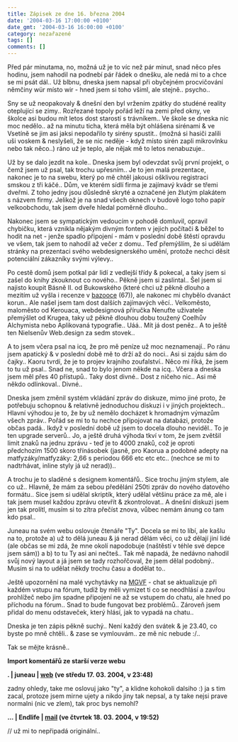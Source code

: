 ```yaml
---
title: Zápisek ze dne 16. března 2004
date: '2004-03-16 17:00:00 +0100'
date_gmt: '2004-03-16 16:00:00 +0100'
category: nezařazené
tags: []
comments: []
---
```

<p>Před pár minutama, no, možná už je to víc než pár minut, snad něco přes hodinu,  jsem nahodil na podnebí pár řádek o dnešku, ale nedá mi to a chce se mi psát dál..  Už blbnu, dneska jsem napsal při obyčejném procvičování němčiny wür místo wir - hned  jsem si toho všiml, ale stejně.. psycho..</p>
<p>Sny se už neopakovaly &amp; dnešní den byl vržením zpátky do studéné reality  oteplující se zimy.. Rozřezané topoly pořád leží na zemi před okny, ve školce asi budou  mít letos dost starostí s trávníkem.. Ve škole se dneska nic moc nedělo.. až na minutu  ticha, která měla být ohlášena sirénami &amp; ve Vsetíně se jim asi jaksi nepodařilo  ty sirény spustit.. (možná si hasiči zalili uši voskem &amp; neslyšeli, že se nic neděje -  když místo sirén zapli mikrovlnku nebo tak něco..) ráno už je teplo, ale nějak mě  to letos nenabuzuje..</p>
<p>Už by se dalo jezdit na kole.. Dneska jsem byl odevzdat svůj první projekt, o čemž  jsem už psal, tak trochu upřesním.. Je to jen malá prezentace, nakonec je to na swebu,  který po mě chtěl jakousi ošklivou registraci smskou z tři káčé.. Dům, ve kterém sídlí  firma je zajímavý kvádr se třemi dveřmi. Z toho jedny jsou důsledně skryté a označené  jen žlutým plakátem s názvem firmy. Jelikož je na snad všech oknech v budově logo  toho papír velkoobchodu, tak jsem dveře hledal poměrně dlouho..</p>
<p>Nakonec jsem se sympatickým vedoucím v pohodě domluvil, opravil chybičku, která  vznikla nějakým divným fontem v jejich počítači &amp; běžel to hodit na net - jenže  spadlo připojení - mám v poslední době štěstí opravdu ve všem, tak jsem to nahodil  až večer z domu.. Teď přemýšlím, že si udělám stránky na prezentaci svého webdesignerského  umění, protože nechci děsit potenciální zákazníky svými výlevy..</p>
<p>Po cestě domů jsem potkal pár lidí z vedlejší třídy &amp; pokecal, a taky jsem si  zašel do knihy zkouknout co nového.. Pěkně jsem si zaslintal.. Šel jsem si najisto  koupit Básně II. od Bukowského (které chci už pěkně dlouho a mezitím už vyšla i  recenze v <a href="http://bazooka.wz.cz">bazooce</a> (67)), ale nakonec mi chybělo  dvanáct korun.. Ale našel jsem tam dost dalších zajímavých věcí.. Velkoměsto, maloměsto  od Kerouaca, webdesignová příručka Nenuťte uživatele přemýšlet od Krugea,  taky už pěkně dlouhou dobu toužený  Coelhův Alchymista nebo Aplikovaná typografie.. Uáá.. Mít já dost peněz.. A to ještě  ten Nielsenův Web.design za sedm stovek..</p>
<p>A to jsem včera psal na icq, že pro mě peníze už moc neznamenají.. Po ránu jsem  apatický &amp; v poslední době mě to drží až do noci.. Asi si zajdu sám do čajky..  Kaoru tvrdí, že je to projev krajního zoufalství.. Něco mi říká, že jsem to tu už psal..  Snad ne, snad to bylo jenom někde na icq.. Včera a dneska jsem měl přes 40 přístupů..  Taky dost divné.. Dost z ničeho nic.. Asi mě někdo odlinkoval.. Divné..</p>
<p>Dneska jsem změnil systém vkládání zpráv do diskuze, mimo jiné proto, že potřebuju  schopnou &amp; relativně jednoduchou diskuzi i v jiných projektech.. Hlavní výhodou  je to, že by už nemělo docházet k hromadným výmazům všech zpráv.. Pořád se mi to tu  nechce připojovat na databázi, protože občas padá.. Ikdyž v poslední době už jsem to  docela dlouho neviděl.. To je ten upgrade serverů.. Jo, a ještě druhá výhoda tkví  v tom, že jsem zvětšil limit znaků na jednu zprávu - teď je to 4000 znaků, což je oproti  předchozím 1500 skoro třínásobek (jasně, pro Kaorua a podobné adepty na  matfyzáky/matfyzáky: 2,66 s periodou 666 etc etc etc.. (nechce se mi to nadtrhávat,  inline styly já už nerad))..</p>
<p>A trochu je to sladěné s designem  komentářů.. Sice trochu jiným stylem, ale co už.. Hlavně, že mám za sebou předělání  250ti zpráv do nového datového formátu.. Sice jsem si udělal skriptík, který udělal  většinu práce za mě, ale i tak jsem musel každou zprávu otevřít &amp; zkontrolovat..  A dnešní diskuzi jsem jen tak prolítl, musím si to zítra přečíst znova, vůbec nemám  ánung co tam kdo psal..</p>
<p>Juneau na svém webu oslovuje čtenáře &quot;Ty&quot;. Docela se mi to líbí,  ale kašlu na to, protože a) už to dělá juneau &amp; já nerad dělám věci, co už dělají  jiní lidé (ale občas se mi zdá, že mne okolí napodobuje (naštěstí v téhle své depce  jsem sám)) a b) to tu Ty asi ani nečteš.. Tak mě napadá, že nedávno nahodil svůj nový  layout a já jsem se tady rozhořčoval, že jsem dělal podobný.. Musím si na to udělat  někdy trochu času a dodělat to..</p>
<p>Ještě upozornění na malé vychytávky na <a href="http://mgvforum.wz.cz">MGVF</a> -  chat se aktualizuje při každém vstupu na fórum, tudíž by měli vymizet ti co se neodhlásí  a zavřou prohlížeč nebo jim spadne připojení ne až se vstupem do chatu, ale hned  po příchodu na fórum.. Snad to bude fungovat bez problémů.. Zároveň jsem přidal  do menu odstaveček, který hlásí, jak to vypadá na chatu..</p>
<p>Dneska je ten zápis pěkně suchý.. Není každý den svátek &amp; je 23.40, co byste po  mně chtěli.. &amp; zase se vymlouvám.. ze mě nic nebude :/..</p>
<p>Tak se mějte krásně..</p>
<div class="import-komentaru">
<p><strong>Import komentářů ze starší verze webu</strong></p>
<div class="comment">
<p style="font-weight:bold"><span class="compredmet">.</span> | <span class="comname">juneau</span> |  <a href="http://juneau.wz.cz">web</a> (ve&nbsp;středu&nbsp;17.&nbsp;03.&nbsp;2004,&nbsp;v&nbsp;23:48)</p>
<p>zadny ohledy, take me oslovuj jako &quot;ty&quot;, a klidne kohokoli dalsiho :) ja s tim zacal, protoze jsem mirne ujety a nikdo jiny tak nepsal, a ty take nejsi prave normalni (nic ve zlem), tak proc bys nemohl? </p>
</div>
<div class="comment">
<p style="font-weight:bold"><span class="compredmet">...</span> | <span class="comname">Endlife</span> |  <a href="mailto:jan.martinek@post.cz">mail</a> (ve&nbsp;čtvrtek&nbsp;18.&nbsp;03.&nbsp;2004,&nbsp;v&nbsp;19:52)</p>
<p>// už mi to nepřipadá originální.. </p>
</div>
</div>
